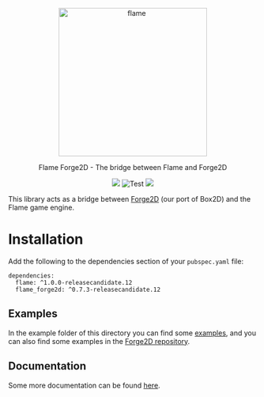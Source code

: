 <p align="center">
  <a href="https://flame-engine.org">
    <img alt="flame" width="300px" src="https://raw.githubusercontent.com/flame-engine/forge2d/main/design/with-text.png">
  </a>
</p>

<p align="center">
  Flame Forge2D - The bridge between Flame and Forge2D
</p>

<p align="center">
  <a title="Pub" href="https://pub.dev/packages/flame_forge2d/versions#prerelease" ><img src="https://img.shields.io/pub/v/flame_forge2d.svg?style=popout" /></a> <img src="https://github.com/flame-engine/flame_forge2d/workflows/Test/badge.svg?branch=main&event=push" alt="Test" /> <a title="Discord" href="https://discord.gg/pxrBmy4" ><img src="https://img.shields.io/discord/509714518008528896.svg" /></a>
</p>

This library acts as a bridge between [Forge2D](https://github.com/flame-engine/forge2d) (our port of Box2D) and the Flame game engine.

# Installation
Add the following to the dependencies section of your `pubspec.yaml` file:

```
dependencies:
  flame: ^1.0.0-releasecandidate.12
  flame_forge2d: ^0.7.3-releasecandidate.12
```

## Examples
In the example folder of this directory you can find some [examples](https://github.com/flame-engine/flame/tree/main/packages/flame_forge2d/example), and you can also find some examples in the [Forge2D repository](https://github.com/flame-engine/forge2d/tree/main/example).

## Documentation
Some more documentation can be found [here](https://docs.flame-engine.org/main/forge2d.html).

